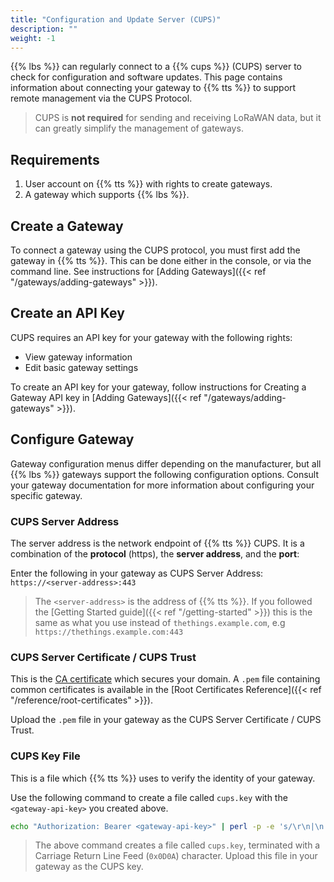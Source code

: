 ```yaml
---
title: "Configuration and Update Server (CUPS)"
description: ""
weight: -1
---
```


{{% lbs %}} can regularly connect to a {{% cups %}} (CUPS) server to check for configuration and software updates. This page contains information about connecting your gateway to {{% tts %}} to support remote management via the CUPS Protocol.

<!--more-->

> CUPS is **not required** for sending and receiving LoRaWAN data, but it can greatly simplify the management of gateways.

## Requirements

1. User account on {{% tts %}} with rights to create gateways.
2. A gateway which supports {{% lbs %}}.

## Create a Gateway

To connect a gateway using the CUPS protocol, you must first add the gateway in {{% tts %}}. This can be done either in the console, or via the command line. See instructions for [Adding Gateways]({{< ref "/gateways/adding-gateways" >}}). 

## Create an API Key

CUPS requires an API key for your gateway with the following rights:
- View gateway information
- Edit basic gateway settings

To create an API key for your gateway, follow instructions for Creating a Gateway API key in [Adding Gateways]({{< ref "/gateways/adding-gateways" >}}).

## Configure Gateway

Gateway configuration menus differ depending on the manufacturer, but all {{% lbs %}} gateways support the following configuration options. Consult your gateway documentation for more information about configuring your specific gateway. 

### CUPS Server Address

The server address is the network endpoint of {{% tts %}} CUPS. It is a combination of the **protocol** (https), the **server address**, and the **port**:

Enter the following in your gateway as CUPS Server Address: `https://<server-address>:443`

> The `<server-address>` is the address of {{% tts %}}. If you followed the [Getting Started guide]({{< ref "/getting-started" >}}) this is the same as what you use instead of `thethings.example.com`, e.g `https://thethings.example.com:443`

### CUPS Server Certificate / CUPS Trust

This is the [CA certificate](https://en.wikipedia.org/wiki/Certificate_authority) which secures your domain. A `.pem` file containing common certificates is available in the [Root Certificates Reference]({{< ref "/reference/root-certificates" >}}).

Upload the `.pem` file in your gateway as the CUPS Server Certificate / CUPS Trust.

### CUPS Key File

This is a file which {{% tts %}} uses to verify the identity of your gateway.

Use the following command to create a file called `cups.key` with the `<gateway-api-key>` you created above.

```bash
echo "Authorization: Bearer <gateway-api-key>" | perl -p -e 's/\r\n|\n|\r/\r\n/g'  > cups.key
```

> The above command creates a file called `cups.key`, terminated with a Carriage Return Line Feed (`0x0D0A`) character. Upload this file in your gateway as the CUPS key.
